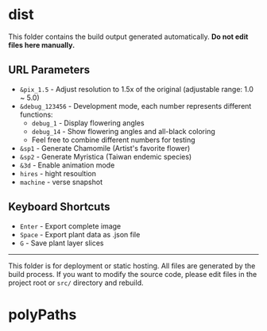 # dist

This folder contains the build output generated automatically. **Do not edit files here manually.**


## URL Parameters

- `&pix_1.5` - Adjust resolution to 1.5x of the original (adjustable range: 1.0 ~ 5.0)
- `&debug_123456` - Development mode, each number represents different functions:
  - `debug_1` - Display flowering angles
  - `debug_14` - Show flowering angles and all-black coloring
  - Feel free to combine different numbers for testing
- `&sp1` - Generate Chamomile (Artist's favorite flower)
- `&sp2` - Generate Myristica (Taiwan endemic species)
- `&3d` - Enable animation mode
- `hires` - hight resoultion
- `machine` - verse snapshot

## Keyboard Shortcuts

- `Enter` - Export complete image
- `Space` - Export plant data as .json file
- `G` - Save plant layer slices

---

This folder is for deployment or static hosting. All files are generated by the build process. If you want to modify the source code, please edit files in the project root or `src/` directory and rebuild.

# polyPaths
